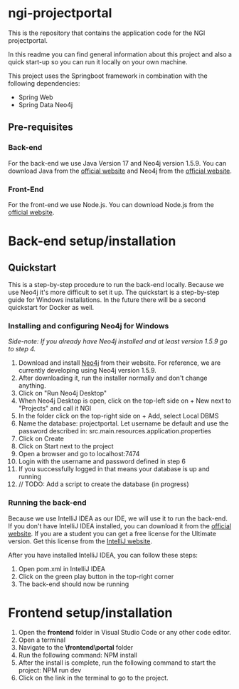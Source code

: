 # ngi-projectportal

This is the repository that contains the application code for the NGI projectportal.

In this readme you can find general information about this project and also a quick start-up so you can run it locally on your own machine.

This project uses the Springboot framework in combination with the following dependencies:

- Spring Web
- Spring Data Neo4j

## Pre-requisites

### Back-end

For the back-end we use Java Version 17 and Neo4j version 1.5.9. You can download Java from the [official website](https://www.oracle.com/java/technologies/javase-jdk17-downloads.html) and Neo4j from the [official website](https://neo4j.com/download/neo4j-desktop).

### Front-End

For the front-end we use Node.js. You can download Node.js from the [official website](https://nodejs.org/en/download/).

# Back-end setup/installation

## Quickstart

This is a step-by-step procedure to run the back-end locally. Because we use Neo4j it's more difficult to set it up. The quickstart is a step-by-step guide for Windows installations. In the future there will be a second quickstart for Docker as well.

### Installing and configuring Neo4j for Windows

_Side-note: If you already have Neo4j installed and at least version 1.5.9 go to step 4._

1. Download and install [Neo4j](https://neo4j.com/download/neo4j-desktop) from their website. For reference, we are currently developing using Neo4j version 1.5.9.
2. After downloading it, run the installer normally and don't change anything.
3. Click on "Run Neo4j Desktop"
4. When Neo4j Desktop is open, click on the top-left side on + New next to "Projects" and call it NGI
5. In the folder click on the top-right side on + Add, select Local DBMS
6. Name the database: projectportal. Let username be default and use the password described in: src.main.resources.application.properties
7. Click on Create
8. Click on Start next to the project
9. Open a browser and go to localhost:7474
10. Login with the username and password defined in step 6
11. If you successfully logged in that means your database is up and running
12. // TODO: Add a script to create the database (in progress)

### Running the back-end

Because we use IntelliJ IDEA as our IDE, we will use it to run the back-end. If you don't have IntelliJ IDEA installed, you can download it from the [official website](https://www.jetbrains.com/idea/download/). If you are a student you can get a free license for the Ultimate version. Get this license from the [IntelliJ website](https://www.jetbrains.com/community/education/#students).

After you have installed IntelliJ IDEA, you can follow these steps:

1. Open pom.xml in IntelliJ IDEA
2. Click on the green play button in the top-right corner
3. The back-end should now be running

# Frontend setup/installation

1. Open the **frontend** folder in Visual Studio Code or any other code editor.
2. Open a terminal
3. Navigate to the **\frontend\portal** folder
4. Run the following command: NPM install
5. After the install is complete, run the following command to start the project: NPM run dev
6. Click on the link in the terminal to go to the project.
